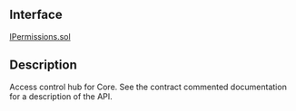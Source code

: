 ## Interface
[IPermissions.sol](https://github.com/fei-protocol/fei-protocol-core/blob/master/contracts/core/IPermissions.sol)

## Description
Access control hub for Core. See the contract commented documentation for a description of the API.
